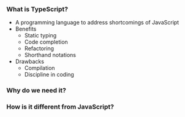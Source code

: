 ### What is TypeScript?

- A programming language to address shortcomings of JavaScript
- Benefits
  - Static typing
  - Code completion
  - Refactoring
  - Shorthand notations
- Drawbacks
  - Compilation
  - Discipline in coding

### Why do we need it?

### How is it different from JavaScript?
